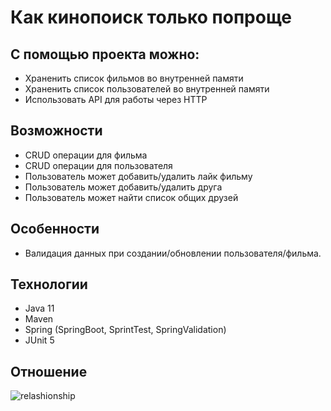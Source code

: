 # Как кинопоиск только попроще

## С помощью проекта можно:
- Храненить список фильмов во внутренней памяти
- Храненить список пользователей во внутренней памяти
- Использовать API для работы через HTTP

## Возможности
- CRUD операции для фильма
- CRUD операции для пользователя
- Пользователь может добавить/удалить лайк фильму
- Пользователь может добавить/удалить друга
- Пользователь может найти список общих друзей

## Особенности
- Валидация данных при создании/обновлении пользователя/фильма.

## Технологии
- Java 11
- Maven
- Spring (SpringBoot, SprintTest, SpringValidation)
- JUnit 5

## Отношение
![relashionship](https://user-images.githubusercontent.com/85733978/169650279-92cd6599-3a95-40c1-9a5d-d909d677bb1a.png)
